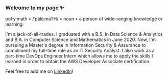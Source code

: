 ### Welcome to my page ✨

pol·y·math • /ˈpälēˌmaTH/ • noun • a person of wide-ranging knowledge or learning.

I'm a jack-of-all-trades. I graduated with a B.S. in Data Science & Analytics and B.A. in Computer Science and Mathematics in June 2020. Now, I'm pursuing a Master's degree in Information Security & Assurance to compliment my full-time role as an IT Security Analyst. I also work as a part-time DevOps Engineer Intern which allows me to apply the skills I learned in order to obtain the AWS Developer Associate certification.

Feel free to add me on [LinkedIn](https://www.linkedin.com/in/amaquiling/)!

<!--
**alymaquiling/alymaquiling** is a ✨ _special_ ✨ repository because its `README.md` (this file) appears on your GitHub profile.

Here are some ideas to get you started:

- 🔭 I’m currently working on ...
- 🌱 I’m currently learning ...
- 👯 I’m looking to collaborate on ...
- 🤔 I’m looking for help with ...
- 💬 Ask me about ...
- 📫 How to reach me: ...
- 😄 Pronouns: ...
- ⚡ Fun fact: ...
-->

